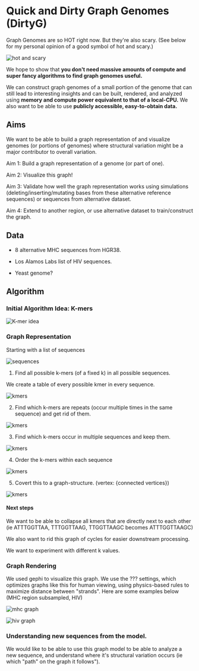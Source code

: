 # Quick and Dirty Graph Genomes (DirtyG)

Graph Genomes are so HOT right now.  But they're also scary. (See below for my personal opinion of a good symbol of hot and scary.)

![hot and scary](hot_and_scary.jpg)

We hope to show that **you don't need massive amounts of compute and super fancy algorithms to find graph genomes useful.**

We can construct graph genomes of a small portion of the genome that can still lead to interesting insights and can be built, rendered, and analyzed using **memory and compute power equivalent to that of a local-CPU.**  We also want to be able to use **publicly accessible, easy-to-obtain data.**

## Aims

We want to be able to build a graph representation of and visualize genomes (or portions of genomes) where structural variation might be a major contributor to overall variation.

Aim 1: Build a graph representation of a genome (or part of one).

Aim 2: Visualize this graph!

Aim 3: Validate how well the graph representation works using simulations (deleting/inserting/mutating bases from these alternative reference sequences) or sequences from alternative dataset.

Aim 4: Extend to another region, or use alternative dataset to train/construct the graph.

## Data

- 8 alternative MHC sequences from HGR38.

- Los Alamos Labs list of HIV sequences.

- Yeast genome?

## Algorithm

### Initial Algorithm Idea: K-mers

![K-mer idea](kmer_idea.jpg)


### Graph Representation

Starting with a list of sequences

![sequences](sequences.png)


1. Find all possible k-mers (of a fixed k) in all possible sequences.

We create a table of every possible kmer in every sequence.

![kmers](pos.png)

2. Find which k-mers are repeats (occur multiple times in the same sequence) and get rid of them.

![kmers](pos_starts.png)

3. Find which k-mers occur in multiple sequences and keep them.

![kmers](n_repeats.png)

4. Order the k-mers within each sequence 

![kmers](to_order.png)

5. Covert this to a graph-structure. (vertex: {connected vertices})

![kmers](to_edge_list.png)

#### Next steps

We want to be able to collapse all kmers that are directly next to each other (ie ATTTGGTTAA, TTTGGTTAAG, TTGGTTAAGC becomes ATTTGGTTAAGC)

We also want to rid this graph of cycles for easier downstream processing.

We want to experiment with different k values.

### Graph Rendering

We used gephi to visualize this graph. We use the ??? settings, which optimizes graphs like this for human viewing, using physics-based rules to maximize distance between "strands".  Here are some examples below (MHC region subsampled, HIV)

![mhc graph](mhc_graph.jpg)

![hiv graph](hiv_graph.jpg)

### Understanding new sequences from the model.

We would like to be able to use this graph model to be able to analyze a new sequence, and understand where it's structural variation occurs (ie which "path" on the graph it follows"). 
